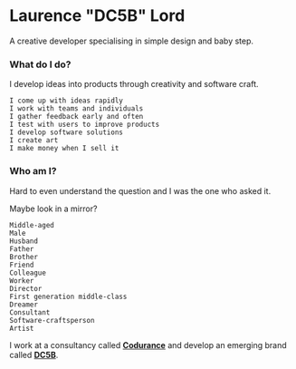 # Laurence "DC5B" Lord

A creative developer specialising in simple design and baby step. 

### What do I do?

I develop ideas into products through creativity and software craft.

```
I come up with ideas rapidly
I work with teams and individuals
I gather feedback early and often
I test with users to improve products
I develop software solutions
I create art
I make money when I sell it
```

### Who am I?

Hard to even understand the question and I was the one who asked it.

Maybe look in a mirror?

```
Middle-aged
Male
Husband
Father
Brother
Friend
Colleague
Worker
Director
First generation middle-class
Dreamer
Consultant
Software-craftsperson
Artist
```

I work at a consultancy called [**Codurance**](https://www.codurance.com/) and develop an emerging brand called [**DC5B**](https://www.dc5b.com/).
